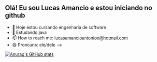 ## Olá! Eu sou Lucas Amancio e estou iniciando no github

- 🔭 Hoje estou cursando engenharia de software
- 🌱 Estudando java
- 📫 How to reach me: lucasamancioantonioo@hotmail.com
- 😄 Pronouns: ele/dele
-->

[![Anurag's GitHub stats](https://github-readme-stats.vercel.app/api?username=LucasAmancio7667)](https://github.com/LucasAmancio7667/github-readme-stats)
